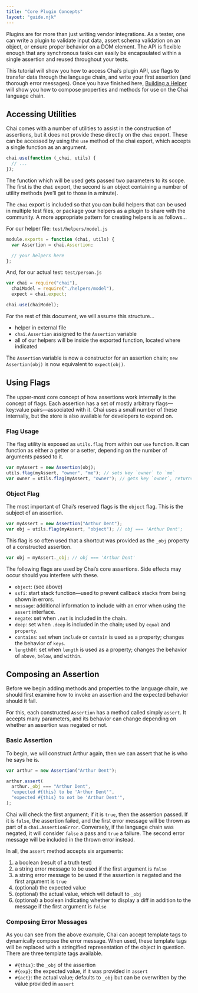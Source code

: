 ```yaml
---
title: "Core Plugin Concepts"
layout: "guide.njk"
---
```


Plugins are for more than just writing vendor integrations. As a tester, one can write a plugin to validate input data, assert schema validation on an object, or ensure proper behavior on a DOM element. The API is flexible enough that any synchronous tasks can easily be encapsulated within a single assertion and reused throughout your tests.

This tutorial will show you how to access Chai’s plugin API, use flags to transfer data through the language chain, and write your first assertion (and thorough error messages). Once you have finished here, [Building a Helper](/guide/helpers/) will show you how to compose properties and methods for use on the Chai language chain.

## Accessing Utilities

Chai comes with a number of utilities to assist in the construction of assertions, but it does not provide these directly on the `chai` export. These can be accessed by using the `use` method of the chai export, which accepts a single function as an argument.

```js
chai.use(function (_chai, utils) {
  // ...
});
```

The function which will be used gets passed two parameters to its scope. The first is the `chai` export, the second is an object containing a number of utility methods (we’ll get to those in a minute).

The `chai` export is included so that you can build helpers that can be used in multiple test files, or package your helpers as a plugin to share with the community. A more appropriate pattern for creating helpers is as follows…

For our helper file: `test/helpers/model.js`

```js
module.exports = function (chai, utils) {
  var Assertion = chai.Assertion;

  // your helpers here
};
```

And, for our actual test: `test/person.js`

```js
var chai = require("chai"),
  chaiModel = require("./helpers/model"),
  expect = chai.expect;

chai.use(chaiModel);
```

For the rest of this document, we will assume this structure…

- helper in external file
- `chai.Assertion` assigned to the `Assertion` variable
- all of our helpers will be inside the exported function, located where indicated

The `Assertion` variable is now a constructor for an assertion chain; `new Assertion(obj)` is now equivalent to `expect(obj)`.

## Using Flags

The upper-most core concept of how assertions work internally is the concept of flags. Each assertion has a set of mostly arbitrary flags—key:value pairs—associated with it. Chai uses a small number of these internally, but the store is also available for developers to expand on.

### Flag Usage

The flag utility is exposed as `utils.flag` from within our `use` function. It can function as either a getter or a setter, depending on the number of arguments passed to it.

```js
var myAssert = new Assertion(obj);
utils.flag(myAssert, "owner", "me"); // sets key `owner` to `me`
var owner = utils.flag(myAssert, "owner"); // gets key `owner`, returns value
```

### Object Flag

The most important of Chai’s reserved flags is the `object` flag. This is the subject of an assertion.

```js
var myAssert = new Assertion("Arthur Dent");
var obj = utils.flag(myAssert, "object"); // obj === 'Arthur Dent';
```

This flag is so often used that a shortcut was provided as the `_obj` property of a constructed assertion.

```js
var obj = myAssert._obj; // obj === 'Arthur Dent'
```

The following flags are used by Chai’s core assertions. Side effects may occur should you interfere with these.

- `object`: (see above)
- `ssfi`: start stack function—used to prevent callback stacks from being shown in errors.
- `message`: additional information to include with an error when using the `assert` interface.
- `negate`: set when `.not` is included in the chain.
- `deep`: set when `.deep` is included in the chain; used by `equal` and `property`.
- `contains`: set when `include` or `contain` is used as a property; changes the behavior of `keys`.
- `lengthOf`: set when `length` is used as a property; changes the behavior of `above`, `below`, and `within`.

## Composing an Assertion

Before we begin adding methods and properties to the language chain, we should first examine how to invoke an assertion and the expected behavior should it fail.

For this, each constructed `Assertion` has a method called simply `assert`. It accepts many parameters, and its behavior can change depending on whether an assertion was negated or not.

### Basic Assertion

To begin, we will construct Arthur again, then we can assert that he is who he says he is.

```js
var arthur = new Assertion("Arthur Dent");

arthur.assert(
  arthur._obj === "Arthur Dent",
  "expected #{this} to be 'Arthur Dent'",
  "expected #{this} to not be 'Arthur Dent'",
);
```

Chai will check the first argument; if it is `true`, then the assertion passed. If it is `false`, the assertion failed, and the first error message will be thrown as part of a `chai.AssertionError`. Conversely, if the language chain was negated, it will consider `false` a pass and `true` a failure. The second error message will be included in the thrown error instead.

In all, the `assert` method accepts six arguments:

1. a boolean (result of a truth test)
2. a string error message to be used if the first argument is `false`
3. a string error message to be used if the assertion is negated and the first argument is `true`
4. (optional) the expected value
5. (optional) the actual value, which will default to `_obj`
6. (optional) a boolean indicating whether to display a diff in addition to the message if the first argument is `false`

### Composing Error Messages

As you can see from the above example, Chai can accept template tags to dynamically compose the error message. When used, these template tags will be replaced with a stringified representation of the object in question. There are three template tags available.

- `#{this}`: the `_obj` of the assertion
- `#{exp}`: the expected value, if it was provided in `assert`
- `#{act}`: the actual value; defaults to `_obj` but can be overwritten by the value provided in `assert`
